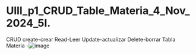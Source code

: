 # Ulll_p1_CRUD_Table_Materia_4_Nov_2024_5I.
CRUD create-crear Read-Leer Update-actualizar Delete-borrar Tabla Materia 
-![image](https://github.com/user-attachments/assets/fe4080c0-2525-447a-8236-e076b857d998)
